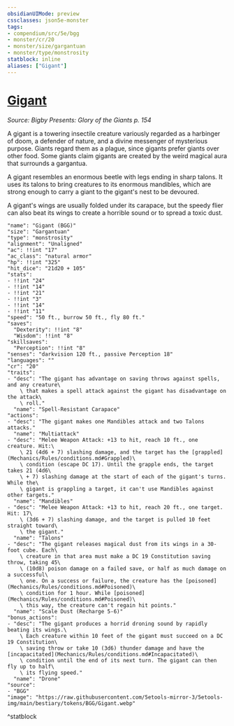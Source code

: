 ```yaml
---
obsidianUIMode: preview
cssclasses: json5e-monster
tags:
- compendium/src/5e/bgg
- monster/cr/20
- monster/size/gargantuan
- monster/type/monstrosity
statblock: inline
aliases: ["Gigant"]
---
```

# [Gigant](Mechanics\bestiary\monstrosity/gigant-bgg.md)
*Source: Bigby Presents: Glory of the Giants p. 154*  

A gigant is a towering insectile creature variously regarded as a harbinger of doom, a defender of nature, and a divine messenger of mysterious purpose. Giants regard them as a plague, since gigants prefer giants over other food. Some giants claim gigants are created by the weird magical aura that surrounds a gargantua.

A gigant resembles an enormous beetle with legs ending in sharp talons. It uses its talons to bring creatures to its enormous mandibles, which are strong enough to carry a giant to the gigant's nest to be devoured.

A gigant's wings are usually folded under its carapace, but the speedy flier can also beat its wings to create a horrible sound or to spread a toxic dust.

```statblock
"name": "Gigant (BGG)"
"size": "Gargantuan"
"type": "monstrosity"
"alignment": "Unaligned"
"ac": !!int "17"
"ac_class": "natural armor"
"hp": !!int "325"
"hit_dice": "21d20 + 105"
"stats":
- !!int "24"
- !!int "14"
- !!int "21"
- !!int "3"
- !!int "14"
- !!int "11"
"speed": "50 ft., burrow 50 ft., fly 80 ft."
"saves":
  "Dexterity": !!int "8"
  "Wisdom": !!int "8"
"skillsaves":
  "Perception": !!int "8"
"senses": "darkvision 120 ft., passive Perception 18"
"languages": ""
"cr": "20"
"traits":
- "desc": "The gigant has advantage on saving throws against spells, and any creature\
    \ that makes a spell attack against the gigant has disadvantage on the attack\
    \ roll."
  "name": "Spell-Resistant Carapace"
"actions":
- "desc": "The gigant makes one Mandibles attack and two Talons attacks."
  "name": "Multiattack"
- "desc": "Melee Weapon Attack: +13 to hit, reach 10 ft., one creature. Hit:\
    \ 21 (4d6 + 7) slashing damage, and the target has the [grappled](Mechanics/Rules/conditions.md#Grappled)\
    \ condition (escape DC 17). Until the grapple ends, the target takes 21 (4d6\
    \ + 7) slashing damage at the start of each of the gigant's turns. While the\
    \ gigant is grappling a target, it can't use Mandibles against other targets."
  "name": "Mandibles"
- "desc": "Melee Weapon Attack: +13 to hit, reach 20 ft., one target. Hit: 17\
    \ (3d6 + 7) slashing damage, and the target is pulled 10 feet straight toward\
    \ the gigant."
  "name": "Talons"
- "desc": "The gigant releases magical dust from its wings in a 30-foot cube. Each\
    \ creature in that area must make a DC 19 Constitution saving throw, taking 45\
    \ (10d8) poison damage on a failed save, or half as much damage on a successful\
    \ one. On a success or failure, the creature has the [poisoned](Mechanics/Rules/conditions.md#Poisoned)\
    \ condition for 1 hour. While [poisoned](Mechanics/Rules/conditions.md#Poisoned)\
    \ this way, the creature can't regain hit points."
  "name": "Scale Dust (Recharge 5-6)"
"bonus_actions":
- "desc": "The gigant produces a horrid droning sound by rapidly beating its wings.\
    \ Each creature within 10 feet of the gigant must succeed on a DC 19 Constitution\
    \ saving throw or take 10 (3d6) thunder damage and have the [incapacitated](Mechanics/Rules/conditions.md#Incapacitated)\
    \ condition until the end of its next turn. The gigant can then fly up to half\
    \ its flying speed."
  "name": "Drone"
"source":
- "BGG"
"image": "https://raw.githubusercontent.com/5etools-mirror-3/5etools-img/main/bestiary/tokens/BGG/Gigant.webp"
```
^statblock